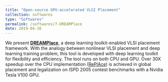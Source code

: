 ```yaml
---
title: "Open-source GPU-accelerated VLSI Placement"
collection: softwares
type: "Softwares"
permalink: /softwares/7-DREAMPlace
date: 2019-04-16
---
```


We present **[DREAMPlace](https://github.com/limbo018/DREAMPlace)**, 
a deep learning toolkit-enabled VLSI placement framework.
With the analogy between nonlinear VLSI placement and deep learning training problem, this tool is developed with deep learning toolkit for flexibility and efficiency.
The tool runs on both CPU and GPU.
Over 30X speedup over the CPU implementation ([RePlAce](https://doi.org/10.1109/TCAD.2018.2859220)) is achieved in global placement and legalization on ISPD 2005 contest benchmarks with a Nvidia Tesla V100 GPU.
